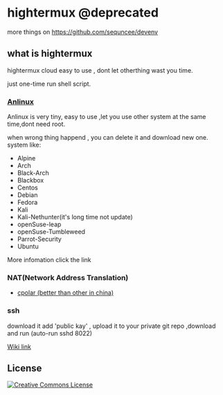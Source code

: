 # hightermux @deprecated

more things on https://github.com/sequncee/devenv 

## what is hightermux

hightermux cloud easy to use , dont let otherthing wast you time.

just one-time run shell script.

### [Anlinux](https://github.com/EXALAB/AnLinux-App)

Anlinux is very tiny, easy to use ,let you use other system at the same time,dont need root.

when wrong thing happend , you can delete it and download new one. system like:

- Alpine
- Arch
- Black-Arch
- Blackbox
- Centos
- Debian
- Fedora
- Kali
- Kali-Nethunter(it's long time not update)
- openSuse-leap
- openSuse-Tumbleweed
- Parrot-Security
- Ubuntu

More infomation click the link

### NAT(Network Address Translation)

- [cpolar (better than other in china)](https://cpolar.com/)

### ssh

 download it add 'public kay' , upload it to your private git repo ,download and run (auto-run sshd 8022)

[Wiki link](https://github.com/legiorange/hightermux/wiki)
 
## License

<a rel="license" href="https://creativecommons.org/licenses/by-nc-sa/4.0/"><img alt="Creative Commons License" style="border-width:0" src="https://licensebuttons.net/l/by-nc-sa/3.0/88x31.png" /></a>
